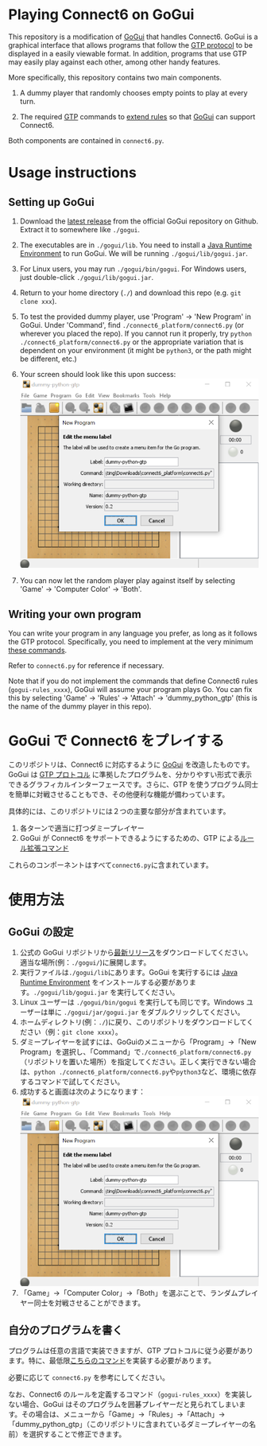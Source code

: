 # Playing Connect6 on GoGui

This repository is a modification of [GoGui](https://github.com/Remi-Coulom/gogui) that handles Connect6. GoGui is a graphical interface that allows programs that follow the [GTP protocol](http://www.lysator.liu.se/~gunnar/gtp/) to be displayed in a easily viewable format. In addition, programs that use GTP may easily play against each other, among other handy features.

More specifically, this repository contains two main components.

1. A dummy player that randomly chooses empty points to play at every turn.

2. The required [GTP](http://www.lysator.liu.se/~gunnar/gtp/) commands to [extend rules](https://www.kayufu.com/gogui/rules.html) so that [GoGui](https://github.com/Remi-Coulom/gogui) can support Connect6.

Both components are contained in `connect6.py`.

# Usage instructions
## Setting up GoGui

1. Download the [latest release](https://github.com/Remi-Coulom/gogui/releases/latest) from the official GoGui repository on Github. Extract it to somewhere like `./gogui`.

2. The executables are in `./gogui/lib`. You need to install a [Java Runtime Environment](https://www.java.com/) to run GoGui. We will be running `./gogui/lib/gogui.jar`.

3. For Linux users, you may run `./gogui/bin/gogui`. For Windows users, just double-click `./gogui/lib/gogui.jar`.

4. Return to your home directory (`./`) and download this repo (e.g. `git clone xxx`).

5. To test the provided dummy player, use 'Program' -> 'New Program' in GoGui. Under 'Command', find `./connect6_platform/connect6.py` (or wherever you placed the repo). If you cannot run it properly, try `python ./connect6_platform/connect6.py` or the appropriate variation that is dependent on your environment (it might be `python3`, or the path might be different, etc.)

6. Your screen should look like this upon success:
![attach_success](./fig/attach_success.png)

7. You can now let the random player play against itself by selecting 'Game' -> 'Computer Color' -> 'Both'.

## Writing your own program

You can write your program in any language you prefer, as long as it follows the GTP protocol. Specifically, you need to implement at the very minimum [these commands](https://www.lysator.liu.se/~gunnar/gtp/gtp2-spec-draft2/gtp2-spec.html#SECTION00071000000000000000).

Refer to `connect6.py` for reference if necessary.

Note that if you do not implement the commands that define Connect6 rules (`gogui-rules_xxxx`), GoGui will assume your program plays Go. You can fix this by selecting 'Game' -> 'Rules' -> 'Attach' -> 'dummy_python_gtp' (this is the name of the dummy player in this repo).


# GoGui で Connect6 をプレイする
このリポジトリは、Connect6 に対応するように [GoGui](https://github.com/Remi-Coulom/gogui) を改造したものです。GoGui は [GTP プロトコル](http://www.lysator.liu.se/~gunnar/gtp/) に準拠したプログラムを、分かりやすい形式で表示できるグラフィカルインターフェースです。さらに、GTP を使うプログラム同士を簡単に対戦させることもでき、その他便利な機能が備わっています。

具体的には、このリポジトリには２つの主要な部分が含まれています。

1. 各ターンで適当に打つダミープレイヤー
2. GoGui が Connect6 をサポートできるようにするための、GTP による[ルール拡張コマンド](https://www.kayufu.com/gogui/rules.html)

これらのコンポーネントはすべて`connect6.py`に含まれています。

# 使用方法
## GoGui の設定
1. 公式の GoGui リポジトリから[最新リリース](https://github.com/Remi-Coulom/gogui/releases/latest)をダウンロードしてください。適当な場所(例：`./gogui/`)に展開します。
2. 実行ファイルは`./gogui/lib`にあります。GoGui を実行するには [Java Runtime Environment](https://www.java.com/) をインストールする必要があります。`./gogui/lib/gogui.jar` を実行してください。
3. Linux ユーザーは `./gogui/bin/gogui` を実行しても同じです。Windows ユーザーは単に `./gogui/jar/gogui.jar` をダブルクリックしてください。
4. ホームディレクトリ(例：`./`)に戻り、このリポジトリをダウンロードしてください（例：`git clone xxxx`）。
5. ダミープレイヤーを試すには、GoGuiのメニューから「Program」->「New Program」を選択し、「Command」で`./connect6_platform/connect6.py`（リポジトリを置いた場所）を指定してください。正しく実行できない場合は、`python ./connect6_platform/connect6.py`や`python3`など、環境に依存するコマンドで試してください。
6. 成功すると画面は次のようになります：
![attach_success](./fig/attach_success.png)
7. 「Game」->「Computer Color」->「Both」を選ぶことで、ランダムプレイヤー同士を対戦させることができます。

## 自分のプログラムを書く
プログラムは任意の言語で実装できますが、GTP プロトコルに従う必要があります。特に、最低限[こちらのコマンド](https://www.lysator.liu.se/~gunnar/gtp/gtp2-spec-draft2/gtp2-spec.html#SECTION00071000000000000000)を実装する必要があります。

必要に応じて `connect6.py` を参考にしてください。

なお、Connect6 のルールを定義するコマンド（`gogui-rules_xxxx`）を実装しない場合、GoGui はそのプログラムを囲碁プレイヤーだと見られてしまいます。その場合は、メニューから「Game」->「Rules」->「Attach」->「dummy_python_gtp」（このリポジトリに含まれているダミープレイヤーの名前）を選択することで修正できます。